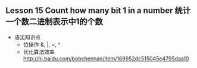 ## Lesson 15 Count how many bit 1 in a number 统计一个数二进制表示中1的个数
* 语法知识点
	- 位操作 &, |, ~, ^
	- 优化算法效率 <http://hi.baidu.com/bobchennan/item/169952dc515045e4795daa10>
	